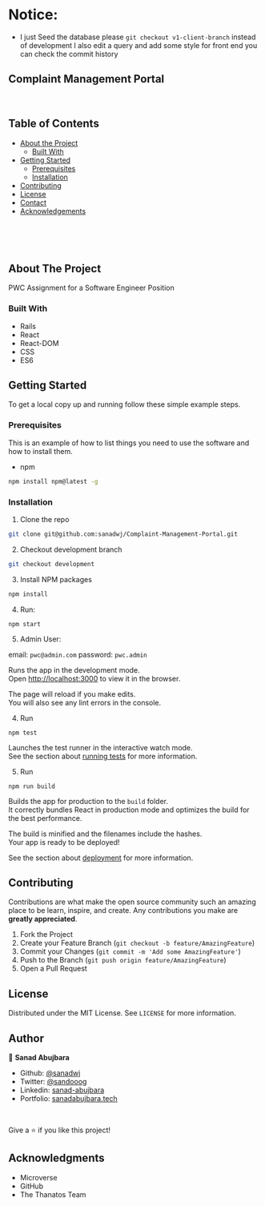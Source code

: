 # Notice: 
- I just Seed the database please `git checkout v1-client-branch` instead of development I also edit a query and add some style for front end you can check the commit history

## Complaint Management Portal

<!-- PROJECT LOGO -->
<br />
<p align="center">

[comment]: <> (  <a href="#">)

[comment]: <> (    <img src="./src/assets/dim.png" alt="Logo" width="80" height="80">)

[comment]: <> (  </a>)

[comment]: <> (<h3 align="center">Platform Game JS Capstone</h3>)

[comment]: <> (<h2 align="center">Diamond Collector</h2>)





<!-- TABLE OF CONTENTS -->
## Table of Contents

* [About the Project](#about-the-project)
    * [Built With](#built-with)
* [Getting Started](#getting-started)
    * [Prerequisites](#prerequisites)
    * [Installation](#installation)
* [Contributing](#contributing)
* [License](#license)
* [Contact](#contact)
* [Acknowledgements](#acknowledgements)

<br>

[comment]: <> (![]&#40;./src/assets/diamond-collector.gif&#41;)

<br>



<br>

<!-- ABOUT THE PROJECT -->
## About The Project


PWC Assignment for a Software Engineer Position
### Built With

* Rails
* React
* React-DOM
* CSS
* ES6







<!-- GETTING STARTED -->
## Getting Started

To get a local copy up and running follow these simple example steps.

### Prerequisites

This is an example of how to list things you need to use the software and how to install them.
* npm
```sh
npm install npm@latest -g
```

### Installation

1. Clone the repo
```sh
git clone git@github.com:sanadwj/Complaint-Management-Portal.git
```

2. Checkout development branch
```sh
git checkout development
```

3. Install NPM packages

```sh
npm install
```

4. Run:

```
npm start
```


5. Admin User:

email: `pwc@admin.com`
password: `pwc.admin`


Runs the app in the development mode.\
Open [http://localhost:3000](http://localhost:3000) to view it in the browser.

The page will reload if you make edits.\
You will also see any lint errors in the console.

4. Run
```
npm test
```

Launches the test runner in the interactive watch mode.\
See the section about [running tests](https://facebook.github.io/create-react-app/docs/running-tests) for more information.

5. Run
```
npm run build
```

Builds the app for production to the `build` folder.\
It correctly bundles React in production mode and optimizes the build for the best performance.

The build is minified and the filenames include the hashes.\
Your app is ready to be deployed!

See the section about [deployment](https://facebook.github.io/create-react-app/docs/deployment) for more information.



<!-- CONTRIBUTING -->
## Contributing

Contributions are what make the open source community such an amazing place to be learn, inspire, and create. Any contributions you make are **greatly appreciated**.

1. Fork the Project
2. Create your Feature Branch (`git checkout -b feature/AmazingFeature`)
3. Commit your Changes (`git commit -m 'Add some AmazingFeature'`)
4. Push to the Branch (`git push origin feature/AmazingFeature`)
5. Open a Pull Request



<!-- LICENSE -->
## License

Distributed under the MIT License. See `LICENSE` for more information.



<!-- CONTACT -->
## Author

👤 **Sanad Abujbara**

- Github: [@sanadwj](https://github.com/sanadwj)
- Twitter: [@sandooog](https://twitter.com/sandooog)
- Linkedin: [sanad-abujbara](https://linkedin.com/in/sanad-abujbara)
- Portfolio: [sanadabujbara.tech](https://sanadabujbara.tech)

<br>



<!-- ACKNOWLEDGEMENTS -->
Give a ⭐️ if you like this project!

## Acknowledgments

- Microverse
- GitHub
- The Thanatos Team

